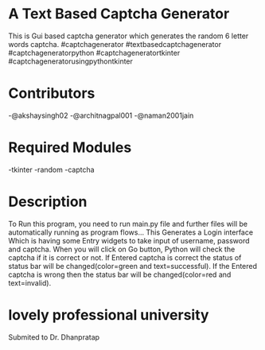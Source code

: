 # A Text Based Captcha Generator
This is Gui based captcha generator which generates the random 6 letter words captcha. #captchagenerator #textbasedcaptchagenerator #captchageneratorpython #captchageneratortkinter #captchageneratorusingpythontkinter
# Contributors
-@akshaysingh02
-@architnagpal001
-@naman2001jain

# Required Modules
-tkinter
-random
-captcha

# Description
To Run this program, you need to run main.py file and further files will be automatically running as program flows...
This Generates a Login interface Which is having some Entry widgets to take input of username, password and captcha. When you will click on Go button, Python will check the captcha if it is correct or not. If Entered captcha is correct the status of status bar will be changed(color=green and text=successful). If the Entered captcha is wrong then the status bar will be changed(color=red and text=invalid).

# lovely professional university
Submited to Dr. Dhanpratap
